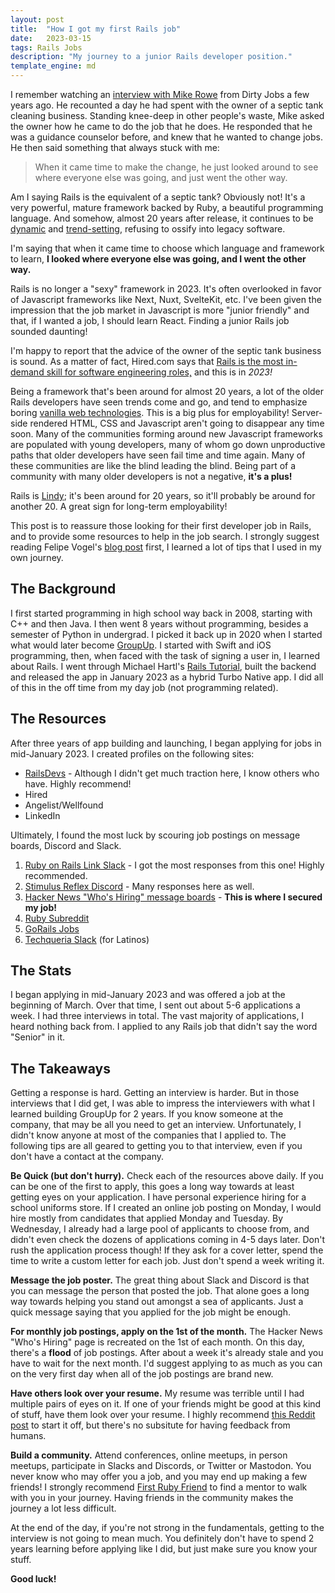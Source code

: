 ```yaml
---
layout: post
title:  "How I got my first Rails job"
date:   2023-03-15
tags: Rails Jobs
description: "My journey to a junior Rails developer position."
template_engine: md
---
```


I remember watching an [interview with Mike Rowe](https://youtu.be/qzKzu86Agg0?t=1054) from Dirty Jobs a few years ago. He recounted a day he had spent with the owner of a septic tank cleaning business. Standing knee-deep in other people's waste, Mike asked the owner how he came to do the job that he does. He responded that he was a guidance counselor before, and knew that he wanted to change jobs. He then said something that always stuck with me:

> When it came time to make the change, he just looked around to see where everyone else was going, and just went the other way.

Am I saying Rails is the equivalent of a septic tank? Obviously not! It's a very powerful, mature framework backed by Ruby, a beautiful programming language. And somehow, almost 20 years after release, it continues to be [dynamic](https://hotwired.dev/) and [trend-setting](https://mrsk.dev/), refusing to ossify into legacy software. 

I'm saying that when it came time to choose which language and framework to learn, **I looked where everyone else was going, and I went the other way.**

Rails is no longer a "sexy" framework in 2023. It's often overlooked in favor of Javascript frameworks like Next, Nuxt, SvelteKit, etc. I've been given the impression that the job market in Javascript is more "junior friendly" and that, if I wanted a job, I should learn React. Finding a junior Rails job sounded daunting!

I'm happy to report that the advice of the owner of the septic tank business is sound. As a matter of fact, Hired.com says that [Rails is the most in-demand skill for software engineering roles,](https://hired.com/state-of-software-engineers/2023/) and this is in *2023!* 

Being a framework that's been around for almost 20 years, a lot of the older Rails developers have seen trends come and go, and tend to emphasize boring [vanilla web technologies](https://www.spicyweb.dev/). This is a big plus for employability! Server-side rendered HTML, CSS and Javascript aren't going to disappear any time soon. Many of the communities forming around new Javascript frameworks are populated with young developers, many of whom go down unproductive paths that older developers have seen fail time and time again. Many of these communities are like the blind leading the blind. Being part of a community with many older developers is not a negative, **it's a plus!** 

Rails is [Lindy](https://en.wikipedia.org/wiki/Lindy_effect); it's been around for 20 years, so it'll probably be around for another 20. A great sign for long-term employability!

This post is to reassure those looking for their first developer job in Rails, and to provide some resources to help in the job search. I strongly suggest reading Felipe Vogel's [blog post](https://fpsvogel.com/posts/2022/how-to-find-ruby-rails-job) first, I learned a lot of tips that I used in my own journey. 

## The Background
I first started programming in high school way back in 2008, starting with C++ and then Java. I then went 8 years without programming, besides a semester of Python in undergrad. I picked it back up in 2020 when I started what would later become [GroupUp](https://groupup.club/). I started with Swift and iOS programming, then, when faced with the task of signing a user in, I learned about Rails. I went through Michael Hartl's [Rails Tutorial](https://www.railstutorial.org/), built the backend and released the app in January 2023 as a hybrid Turbo Native app. I did all of this in the off time from my day job (not programming related).

## The Resources
After three years of app building and launching, I began applying for jobs in mid-January 2023. I created profiles on the following sites:

- [RailsDevs](https://railsdevs.com/) - Although I didn't get much traction here, I know others who have. Highly recommend!
- Hired
- Angelist/Wellfound
- LinkedIn

Ultimately, I found the most luck by scouring job postings on message boards, Discord and Slack.
1. [Ruby on Rails Link Slack](https://www.rubyonrails.link/) - I got the most responses from this one! Highly recommended.
2. [Stimulus Reflex Discord](https://discord.com/invite/stimulus-reflex) - Many responses here as well.
3. [Hacker News "Who's Hiring" message boards](https://news.ycombinator.com/item?id=34983767) -  **This is where I secured my job!**
4. [Ruby Subreddit](https://www.reddit.com/r/ruby/)
5. [GoRails Jobs](https://jobs.gorails.com/)
6. [Techqueria Slack](https://techqueria.org/) (for Latinos)

## The Stats
I began applying in mid-January 2023 and was offered a job at the beginning of March. Over that time, I sent out about 5-6 applications a week. I had three interviews in total. The vast majority of applications, I heard nothing back from. I applied to any Rails job that didn't say the word "Senior" in it.

## The Takeaways
Getting a response is hard. Getting an interview is harder. But in those interviews that I did get, I was able to impress the interviewers with what I learned building GroupUp for 2 years. If you know someone at the company, that may be all you need to get an interview. Unfortunately, I didn't know anyone at most of the companies that I applied to. The following tips are all geared to getting you to that interview, even if you don't have a contact at the company.

**Be Quick (but don't hurry).** Check each of the resources above daily. If you can be one of the first to apply, this goes a long way towards at least getting eyes on your application. I have personal experience hiring for a school uniforms store. If I created an online job posting on Monday, I would hire mostly from candidates that applied Monday and Tuesday. By Wednesday, I already had a large pool of applicants to choose from, and didn't even check the dozens of applications coming in 4-5 days later. Don't rush the application process though! If they ask for a cover letter, spend the time to write a custom letter for each job. Just don't spend a week writing it.

**Message the job poster.** The great thing about Slack and Discord is that you can message the person that posted the job. That alone goes a long way towards helping you stand out amongst a sea of applicants. Just a quick message saying that you applied for the job might be enough.

**For monthly job postings, apply on the 1st of the month.** The Hacker News "Who's Hiring" page is recreated on the 1st of each month. On this day, there's a **flood** of job postings. After about a week it's already stale and you have to wait for the next month. I'd suggest applying to as much as you can on the very first day when all of the job postings are brand new.

**Have others look over your resume.** My resume was terrible until I had multiple pairs of eyes on it. If one of your friends might be good at this kind of stuff, have them look over your resume. I highly recommend [this Reddit post](https://www.reddit.com/r/jobs/comments/7y8k6p/im_an_exrecruiter_for_some_of_the_top_companies/) to start it off, but there's no subsitute for having feedback from humans.

**Build a community.** Attend conferences, online meetups, in person meetups, participate in Slacks and Discords, or Twitter or Mastodon. You never know who may offer you a job, and you may end up making a few friends! I strongly recommend [First Ruby Friend](https://firstrubyfriend.org/) to find a mentor to walk with you in your journey. Having friends in the community makes the journey a lot less difficult.

At the end of the day, if you're not strong in the fundamentals, getting to the interview is not going to mean much. You definitely don't have to spend 2 years learning before applying like I did, but just make sure you know your stuff. 

**Good luck!**
